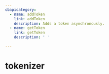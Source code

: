 ```yaml
---
cbapicategory:
  - name: addToken
    link: addToken
    description: Adds a token asynchronously.
  - name: getToken
    link: getToken
    description: ' '

---
```

# tokenizer
<CBAPICategory />
